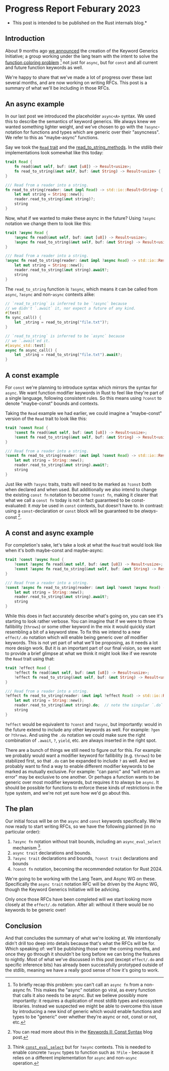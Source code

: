 # Progress Report Feburary 2023

* This post is intended to be published on the Rust internals blog.*

## Introduction

About 9 months ago [we announced][announce] the creation of the Keyword Generics
Initiative; a group working under the lang team with the intent to solve the 
[function coloring problem][color] [^color] not just for `async`, but for
`const` and all current and future function keywords as well.

We're happy to share that we've made a lot of progress over these last several
months, and are now working on writing RFCs.  This post is a summary of what
we'll be including in those RFCs.

[announce]: https://blog.rust-lang.org/inside-rust/2022/07/27/keyword-generics.html
[color]: https://journal.stuffwithstuff.com/2015/02/01/what-color-is-your-function/

[^color]: To briefly recap this problem: you can't call an `async fn` from a
non-async fn. This makes the "async" notation go viral, as every function that
calls it also needs to be async. But we believe possibly more importantly: it
requires a duplication of most stdlib types and ecosystem libraries. Instead we
suspected we might be able to overcome this issue by introducing a new kind of
generic which would enable functions and types to be "generic" over whether
they're async or not, const or not, etc.

## An async example

In our last post we introduced the placeholder `async<A>` syntax. We used this
to describe the semantics of keyword generics. We always knew we wanted something
lighter weight, and we've chosen to go with the `?async`-notation for functions and types which are generic over their "asyncness". We refer to this as "maybe-async" functions.

Say we took the [`Read` trait][read] and the [read_to_string_methods][rts]. In the stdlib their implementations look somewhat like this today:

```rust
trait Read {
    fn read(&mut self, buf: &mut [u8]) -> Result<usize>;
    fn read_to_string(&mut self, buf: &mut String) -> Result<usize> { ... }
}

/// Read from a reader into a string.
fn read_to_string(reader: &mut impl Read) -> std::io::Result<String> {
    let mut string = String::new();
    reader.read_to_string(&mut string)?;
    string
}
```

Now, what if we wanted to make these async in the future? Using `?async`
notation we change them to look like this:

```rust
trait ?async Read {
    ?async fn read(&mut self, buf: &mut [u8]) -> Result<usize>;
    ?async fn read_to_string(&mut self, buf: &mut String) -> Result<usize> { ... }
}

/// Read from a reader into a string.
?async fn read_to_string(reader: &mut impl ?async Read) -> std::io::Result<String> {
    let mut string = String::new();
    reader.read_to_string(&mut string).await?;
    string
}
```

The `read_to_string` function is `?async`, which means it can be called from
`async`, `?async` and non-`async` contexts alike:

```rust
// `read_to_string` is inferred to be `!async` because
// we didn't `.await` it, nor expect a future of any kind.
#[test]
fn sync_call() {
    let _string = read_to_string("file.txt")?;
}

// `read_to_string` is inferred to be `async` because
// we `.await`ed it.
#[async_std::test]
async fn async_call() {
    let _string = read_to_string("file.txt").await?;
}
```

## A const example

For `const` we're planning to introduce syntax which mirrors the syntax for
`async`. We want function modifier keywords in Rust to feel like they're part
of a single language, following consistent rules. So this means using `?const`
to denote "maybe-const" bounds and contexts.

Taking the `Read` example we had earlier, we could imagine a "maybe-const" version
of the `Read` trait to look like this:

```rust
trait ?const Read {
    ?const fn read(&mut self, buf: &mut [u8]) -> Result<usize>;
    ?const fn read_to_string(&mut self, buf: &mut String) -> Result<usize> { ... }
}

/// Read from a reader into a string.
?const fn read_to_string(reader: &mut impl ?const Read) -> std::io::Result<String> {
    let mut string = String::new();
    reader.read_to_string(&mut string).await?;
    string
}
```

Just like with `?async` traits, traits will need to be marked as `?const` both
when declared and when used. But additionally we also intend to change the
existing `const fn` notation to become `?const fn`, making it clearer that what
we call a `const fn` today is not in fact guaranteed to be const-evaluated: it
*may* be used in `const` contexts, but doesn't have to. In contrast: using a `const`-declaration or `const` block will be guaranteed to be *always*-const [^const-post].

[^const-post]: You can read more about this in the [Keywords II: Const Syntax](https://blog.yoshuawuyts.com/const-syntax/) blog post.

[read]: https://doc.rust-lang.org/std/io/trait.Read.html
[rts]: https://doc.rust-lang.org/std/io/fn.read_to_string.html

## A const and async example

For completion's sake, let's take a look at what the `Read` trait would look like when
it's both maybe-const and maybe-async:

```rust
trait ?const ?async Read {
    ?const ?async fn read(&mut self, buf: &mut [u8]) -> Result<usize>;
    ?const ?async fn read_to_string(&mut self, buf: &mut String) -> Result<usize> { .. }
}

/// Read from a reader into a string.
?const ?async fn read_to_string(reader: &mut impl ?const ?async Read) -> std::io::Result<String> {
    let mut string = String::new();
    reader.read_to_string(&mut string).await?;
    string
}
```

While this does in fact accurately describe what's going on, you can see it's
starting to look rather verbose. You can imagine that if we were to throw
fallibility (`throws`) or some other keyword in the mix it would quickly start
resembling a bit of a keyword stew. To fix this we intend to a new `effect/.do`
notation which will enable being generic over *all* modifier keywords. This is
not yet part of what we'll be proposing, as it needs a lot more design work. But
it is an important part of our final vision, so we want to provide a brief
glimpse at what we think it might look like if we rewrote the `Read` trait using that:

```rust
trait ?effect Read {
    ?effect fn read(&mut self, buf: &mut [u8]) -> Result<usize>;
    ?effect fn read_to_string(&mut self, buf: &mut String) -> Result<usize> { .. }
}

/// Read from a reader into a string.
?effect fn read_to_string(reader: &mut impl ?effect Read) -> std::io::Result<String> {
    let mut string = String::new();
    reader.read_to_string(&mut string).do;  // note the singular `.do` here
    string
}
```

`?effect` would be equivalent to `?const` and `?async`, but importantly: would
in the future extend to include any other keywords as well. For example: `?gen`
or `?throws`. And using the `.do` notation we could make sure the right
combination of `.await`, `?`, `yield`, etc. are always inserted in the right
spot.

There are a bunch of things we still need to figure out for this. For example:
we probably would want a modifier keyword for fallibility (e.g. `throws`) to be
stabilized first, so that `.do` can be expanded to include `?` as well. And we
probably want to find a way to enable different modifier keywords to be marked
as mutually exclusive. For example: "can panic" and "will return an error" may
be exclusive to one another. Or perhaps a function wants to be generic over most
modifier keywords, but requires it to always be `async`. It should be possible
for functions to enforce these kinds of restrictions in the type system, and we're
not yet sure how we'd go about this.

## The plan

Our initial focus will be on the `async` and `const` keywords specifically.
We're now ready to start writing RFCs, so we have the following planned (in no
particular order):

1. `?async fn` notation without trait bounds, including an `async_eval_select`
    mechanism [^async-eval].
2. `async trait` declarations and bounds.
3. `?async trait` declarations and bounds, `?const trait` declarations and bounds
4. `?const fn` notation, becoming the recommended notation for Rust 2024.

We're going to be working with the Lang Team, and Async WG on these.
Specifically the `async trait` notation RFC will be driven by the Async WG,
though the Keyword Generics Initiative will be advicing.

Only once those RFCs have been completed will we start looking more closely at
the `effect/.do` notation. After all: without it there would be no keywords to
be generic over!

[^async-eval]: Think
[`const_eval_select`](https://doc.rust-lang.org/std/intrinsics/fn.const_eval_select.html)
but for `?async` contexts. This is needed to enable concrete `?async` types to
function such as `?File` - because it relies on a different implementation for
`async` and non-`async` operation.

## Conclusion

And that concludes the summary of what we're looking at. We intentionally didn't
drill too deep into details because that's what the RFCs will be for. Which
speaking of: we'll be publishing those over the coming months, and once they go
through it shouldn't be long before we can bring the features to nightly. Most
of what we've discussed in this post (except `effect/.do` and specific inference
bits) has already been successfully prototyped outside of the stdlib, meaning
we have a really good sense of how it's going to work.
